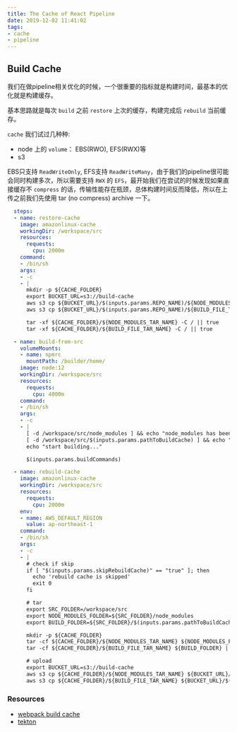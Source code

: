 ```yaml
---
title: The Cache of React Pipeline
date: 2019-12-02 11:41:02
tags:
- cache
- pipeline
---
```


## Build Cache
我们在做pipeline相关优化的时候，一个很重要的指标就是构建时间，最基本的优化就是构建缓存。

基本思路就是每次 `build` 之前 `restore` 上次的缓存，构建完成后 `rebuild` 当前缓存。

`cache` 我们试过几种种:
- node 上的 `volume`： EBS(RWO), EFS(RWX)等
- s3

EBS只支持 `ReadWriteOnly`, EFS支持 `ReadWriteMany`，由于我们的pipeline很可能会同时构建多次，所以需要支持 `RWX`  的 `EFS`，最开始我们在尝试的时候发现如果直接缓存不 `compress` 的话，传输性能存在瓶颈，总体构建时间反而降低，所以在上传之前我们先使用 tar (no compress) archive 一下。

```yaml
  steps:
  - name: restore-cache
    image: amazonlinux-cache
    workingDir: /workspace/src
    resources:
      requests:
        cpu: 2000m
    command:
    - /bin/sh
    args:
    - -c
    - |
      mkdir -p ${CACHE_FOLDER}
      export BUCKET_URL=s3://build-cache
      aws s3 cp ${BUCKET_URL}/$(inputs.params.REPO_NAME)/${NODE_MODULES_TAR_NAME} ${CACHE_FOLDER}/${NODE_MODULES_TAR_NAME} || true
      aws s3 cp ${BUCKET_URL}/$(inputs.params.REPO_NAME)/${BUILD_FILE_TAR_NAME} ${CACHE_FOLDER}/${BUILD_FILE_TAR_NAME} || true

      tar -xf ${CACHE_FOLDER}/${NODE_MODULES_TAR_NAME} -C / || true
      tar -xf ${CACHE_FOLDER}/${BUILD_FILE_TAR_NAME} -C / || true

  - name: build-from-src
    volumeMounts:
    - name: npmrc
      mountPath: /builder/home/
    image: node:12
    workingDir: /workspace/src
    resources:
      requests:
        cpu: 4000m
    command:
    - /bin/sh
    args:
    - -c
    - |
      [ -d /workspace/src/node_modules ] && echo "node_modules has been restored from cache" || echo "node_modules cache not found"
      [ -d /workspace/src/$(inputs.params.pathToBuildCache) ] && echo "$(inputs.params.pathToBuildCache) has been restored from cache\n" || echo "$(inputs.params.pathToBuildCache) cache not found\n"
      echo "start building..."

      $(inputs.params.buildCommands)

  - name: rebuild-cache
    image: amazonlinux-cache
    workingDir: /workspace/src
    resources:
      requests:
        cpu: 2000m
    env:
    - name: AWS_DEFAULT_REGION
      value: ap-northeast-1
    command:
    - /bin/sh
    args:
    - -c
    - |
      # check if skip
      if [ "$(inputs.params.skipRebuildCache)" == "true" ]; then
        echo 'rebuild cache is skipped'
        exit 0
      fi

      # tar
      export SRC_FOLDER=/workspace/src
      export NODE_MODULES_FOLDER=${SRC_FOLDER}/node_modules
      export BUILD_FOLDER=${SRC_FOLDER}/$(inputs.params.pathToBuildCache)

      mkdir -p ${CACHE_FOLDER}
      tar -cf ${CACHE_FOLDER}/${NODE_MODULES_TAR_NAME} ${NODE_MODULES_FOLDER} || true
      tar -cf ${CACHE_FOLDER}/${BUILD_FILE_TAR_NAME} ${BUILD_FOLDER} || true

      # upload
      export BUCKET_URL=s3://build-cache
      aws s3 cp ${CACHE_FOLDER}/${NODE_MODULES_TAR_NAME} ${BUCKET_URL}/$(inputs.params.REPO_NAME)/${NODE_MODULES_TAR_NAME}
      aws s3 cp ${CACHE_FOLDER}/${BUILD_FILE_TAR_NAME} ${BUCKET_URL}/$(inputs.params.REPO_NAME)/${BUILD_FILE_TAR_NAME}
```


### Resources

- [webpack build cache](https://webpack.js.org/configuration/other-options/#cache)
- [tekton](https://github.com/tektoncd/pipeline/tree/master/docs)
<!--stackedit_data:
eyJoaXN0b3J5IjpbLTc3NDQ4MzMyNiwtMTMxNjEyODAxMywtMT
UyMjcwMDM0Ml19
-->